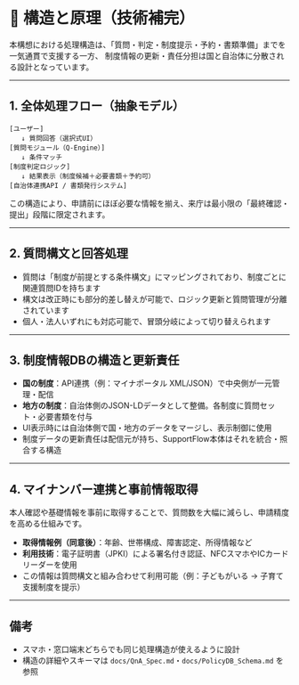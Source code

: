 # 🔧 構造と原理（技術補完）

本構想における処理構造は、「質問・判定・制度提示・予約・書類準備」までを一気通貫で支援する一方、
制度情報の更新・責任分担は国と自治体に分散される設計となっています。

---

## 1. 全体処理フロー（抽象モデル）

```
[ユーザー]
   ↓ 質問回答（選択式UI）
[質問モジュール（Q-Engine）]
   ↓ 条件マッチ
[制度判定ロジック]
   ↓ 結果表示（制度候補＋必要書類＋予約可）
[自治体連携API / 書類発行システム]
```

この構造により、申請前にほぼ必要な情報を揃え、来庁は最小限の「最終確認・提出」段階に限定されます。

---

## 2. 質問構文と回答処理

- 質問は「制度が前提とする条件構文」にマッピングされており、制度ごとに関連質問IDを持ちます
- 構文は改正時にも部分的差し替えが可能で、ロジック更新と質問管理が分離されています
- 個人・法人いずれにも対応可能で、冒頭分岐によって切り替えられます

---

## 3. 制度情報DBの構造と更新責任

- **国の制度**：API連携（例：マイナポータル XML/JSON）で中央側が一元管理・配信
- **地方の制度**：自治体側のJSON-LDデータとして整備。各制度に質問セット・必要書類を付与
- UI表示時には自治体側で国・地方のデータをマージし、表示制御に使用
- 制度データの更新責任は配信元が持ち、SupportFlow本体はそれを統合・照合する構造

---

## 4. マイナンバー連携と事前情報取得

本人確認や基礎情報を事前に取得することで、質問数を大幅に減らし、申請精度を高める仕組みです。

- **取得情報例（同意後）**：年齢、世帯構成、障害認定、所得情報など
- **利用技術**：電子証明書（JPKI）による署名付き認証、NFCスマホやICカードリーダーを使用
- この情報は質問構文と組み合わせて利用可能（例：子どもがいる → 子育て支援制度を提示）

---

## 備考

- スマホ・窓口端末どちらでも同じ処理構造が使えるように設計
- 構造の詳細やスキーマは `docs/QnA_Spec.md`・`docs/PolicyDB_Schema.md` を参照
